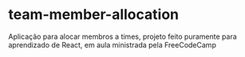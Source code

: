 # team-member-allocation
Aplicação para alocar membros a times, projeto feito puramente para aprendizado de React, em aula ministrada pela FreeCodeCamp
